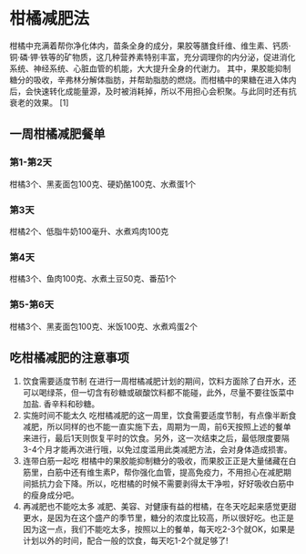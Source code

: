 # 柑橘减肥法
柑橘中充满着帮你净化体内，苗条全身的成分，果胶等膳食纤维、维生素、钙质·铜·磷·钾·铁等的矿物质，这几种营养素特别丰富，充分调理你的内分泌，促进消化系统、神经系统、心脏血管的机能，大大提升全身的代谢力。
其中，果胶能抑制糖分的吸收，辛弗林分解体脂肪，并帮助脂肪的燃烧。而柑橘中的果糖在进入体内后，会快速转化成能量源，及时被消耗掉，所以不用担心会积聚。与此同时还有抗衰老的效果。 [1] 

## 一周柑橘减肥餐单
### 第1-第2天
柑橘3个、黑麦面包100克、硬奶酪100克、水煮蛋1个
### 第3天
柑橘2个、低脂牛奶100毫升、水煮鸡肉100克
### 第4天
柑橘3个、鱼肉100克、水煮土豆50克、番茄1个
### 第5-第6天
柑橘3个、黑麦面包100克、米饭100克、水煮鸡蛋2个

## 吃柑橘减肥的注意事项
1. 饮食需要适度节制
在进行一周柑橘减肥计划的期间，饮料方面除了白开水，还可以喝绿茶，但一切含有砂糖或碳酸饮料都不能碰，此外，尽量不要往饭菜中加盐. 香辛料和砂糖。
2. 实施时间不能太久
吃柑橘减肥的这一周里，饮食需要适度节制，有点像半断食减肥，所以同样的也不能一直实施下去，周期为一周，前6天按照上述的餐单来进行，最后1天则恢复平时的饮食。另外，这一次结束之后，最低限度要隔3-4个月才能再次进行哦，以免过度滥用此类减肥方法，会对身体造成损害。
3. 连带白筋一起吃
柑橘中的果胶能抑制糖分的吸收，而果胶正正是大量储藏在白筋里，白筋中还有维生素P，帮你强化血管，提高免疫力，不用担心在减肥期间抵抗力会下降。所以，吃柑橘的时候不需要剥得太干净啦，好好吸收白筋中的瘦身成分吧。
4. 再减肥也不能吃太多
减肥、美容、对健康有益的柑橘，在冬天吃起来感觉更甜更水，是因为在这个盛产的季节里，糖分的浓度比较高，所以很好吃。也正是因为这一点，我们不能吃太多，按照以上的餐单，每天吃2-3个就OK，如果是计划以外的时间，配合一般的饮食，每天吃1-2个就足够了!